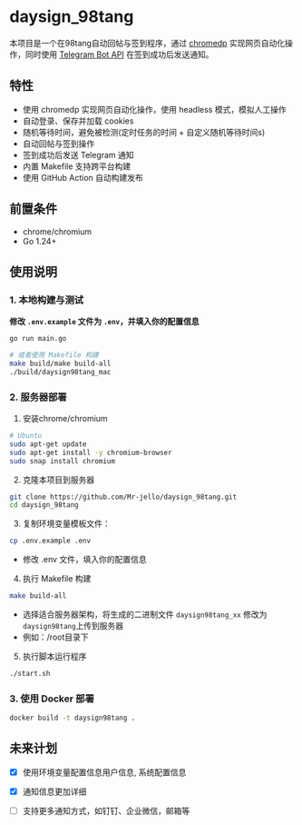 # daysign_98tang

本项目是一个在98tang自动回帖与签到程序，通过 [chromedp](https://github.com/chromedp/chromedp) 实现网页自动化操作，同时使用 [Telegram Bot API](https://core.telegram.org/bots/api) 在签到成功后发送通知。

## 特性

- 使用 chromedp 实现网页自动化操作，使用 headless 模式，模拟人工操作
- 自动登录、保存并加载 cookies
- 随机等待时间，避免被检测(定时任务的时间 + 自定义随机等待时间s)
- 自动回帖与签到操作
- 签到成功后发送 Telegram 通知
- 内置 Makefile 支持跨平台构建
- 使用 GitHub Action 自动构建发布

## 前置条件

- chrome/chromium
- Go 1.24+

## 使用说明

### 1. 本地构建与测试

**修改 `.env.example` 文件为 `.env`，并填入你的配置信息**

```bash
go run main.go

# 或者使用 Makefile 构建
make build/make build-all
./build/daysign98tang_mac
```

### 2. 服务器部署

1. 安装chrome/chromium

```bash
# Ubuntu
sudo apt-get update
sudo apt-get install -y chromium-browser
sudo snap install chromium
```


2. 克隆本项目到服务器

```bash
git clone https://github.com/Mr-jello/daysign_98tang.git
cd daysign_98tang
```

3. 复制环境变量模板文件：

```bash
cp .env.example .env
```
- 修改 .env 文件，填入你的配置信息

4. 执行 Makefile 构建

```bash
make build-all
```
- 选择适合服务器架构，将生成的二进制文件 `daysign98tang_xx` 修改为 `daysign98tang`上传到服务器
- 例如：/root目录下

5. 执行脚本运行程序

```bash
./start.sh
```

### 3. 使用 Docker 部署

```bash
docker build -t daysign98tang .
```

## 未来计划
- [x] 使用环境变量配置信息用户信息, 系统配置信息
- [x] 通知信息更加详细
- [ ] 支持更多通知方式，如钉钉、企业微信，邮箱等

